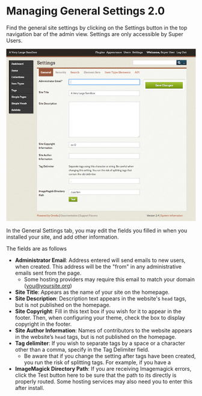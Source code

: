 Managing General Settings 2.0
=============================

Find the general site settings by clicking on the Settings button in the top navigation bar of the admin view. Settings are only accessible by Super Users.


![General Settings screenshot](/doc_files/generalSettings.png)


In the General Settings tab, you may edit the fields you filled in when you installed your site, and add other information.

The fields are as follows

-   **Administrator Email**: Address entered will send emails to new users, when created. This address will be the "from" in any administrative emails sent from the page. 
    - Some hosting providers may require this email to match your domain (you@yoursite.org)
-   **Site Title**: Appears as the name of your site on the homepage.
-   **Site Description**: Description text appears in the website's `head` tags, but is not published on the homepage.
-   **Site Copyright**: Fill in this text box if you wish for it to appear in the footer. Then, when configuring your theme, check the box to display copyright in the footer.
-   **Site Author Information**: Names of contributors to the website appears in the website’s `head` tags, but is not published on the homepage.
-   **Tag delimiter**: If you wish to separate tags by a space or a character other than a comma, specify in the Tag Delimiter field.
    - Be aware that if you change the setting after tags have been created, you run the risk of splitting tags. For example, if you have a 
-   **ImageMagick Directory Path**: If you are receiving Imagemagick errors, click the Test button here to be sure that the path to its directly is properly routed. Some hosting services may also need you to enter this after install. 
